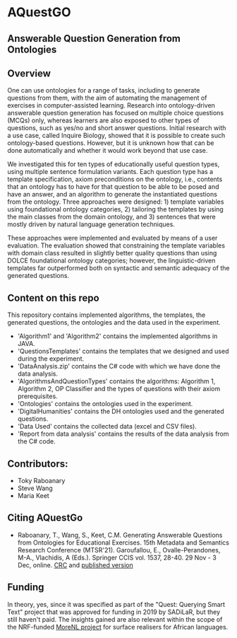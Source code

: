 # AQuestGO
## Answerable Question Generation from Ontologies 
 
 ## Overview
One can use ontologies for a range of tasks, including to generate questions from them, with the aim of automating the management of exercises in computer-assisted learning. Research into ontology-driven answerable question generation has focused on multiple choice questions (MCQs) only, whereas learners are also exposed to other types of questions, such as yes/no and short answer questions. Initial research with a use case, called Inquire Biology, showed that it is possible to create such ontology-based questions. However, but it is unknown how that can be done automatically and whether it would work beyond that use case. 

We investigated this for ten types of educationally useful question types, using multiple sentence formulation variants. Each question type has a template specification, axiom preconditions on the ontology, i.e., contents that an ontology has to have for that question to be able to be posed and have an answer, and an algorithm to generate the instantiated questions from the ontology. 
Three approaches were designed: 1) template variables using foundational ontology categories, 2) tailoring the templates by using the main classes from the domain ontology, and 3) sentences that were mostly driven by natural language generation techniques. 

These approaches were implemented and evaluated by means of a user evaluation. The evaluation showed that constraining the template variables with domain class resulted in slightly better quality questions than using DOLCE foundational ontology categories; however, the linguistic-driven templates far outperformed both on syntactic and semantic adequacy of the generated questions.

## Content on this repo

This repository contains implemented algorithms, the templates, the generated questions, the ontologies and the data used in the experiment.
- 'Algorithm1' and 'Algorithm2' contains the implemented algorithms in JAVA.
- 'QuestionsTemplates' contains the templates that we designed and used during the experiment.
- 'DataAnalysis.zip' contains the C# code with which we have done the data analysis.
- 'AlgorithmsAndQuestionTypes' contains the algorithms: Algorithm 1, Algorithm 2, OP Classifier and the types of questions with their axiom prerequisites.
- 'Ontologies' contains the ontologies used in the experiment.
- 'DigitalHumanities' contains the DH ontologies used and the generated questions.
- 'Data Used' contains the collected data (excel and CSV files).
- 'Report from data analysis' contains the results of the data analysis from the C# code.


## Contributors:
- Toky Raboanary
- Steve Wang
- Maria Keet

## Citing AQuestGo
- Raboanary, T., Wang, S., Keet, C.M. Generating Answerable Questions from Ontologies for Educational Exercises. 15th Metadata and Semantics Research Conference (MTSR'21). Garoufallou, E., Ovalle-Perandones, M-A., Vlachidis, A (Eds.). Springer CCIS vol. 1537, 28-40. 29 Nov - 3 Dec, online. <a href="http://www.meteck.org/files/MTSR21Qgen.pdf">CRC</a> and <a href="https://link.springer.com/chapter/10.1007/978-3-030-98876-0_3">published version</a>

## Funding
In theory, yes, since it was specified as part of the "Quest: Querying Smart Text" project that was approved for funding in 2019 by SADiLaR, but they still haven't paid. The insights gained are also relevant within the scope of the NRF-funded <a href="http://www.meteck.org/MoReNL/">MoreNL project</a> for surface realisers for African languages.
